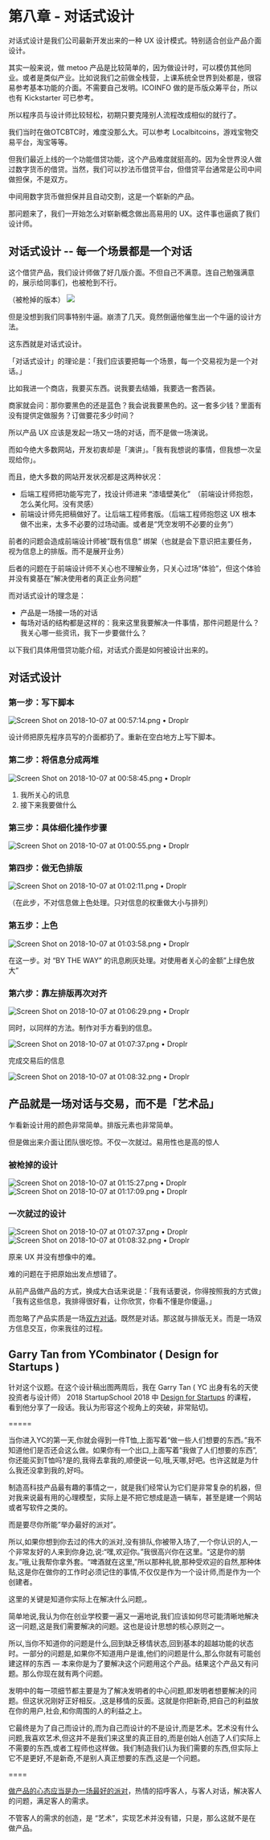 # 第八章 - 对话式设计

对话式设计是我们公司最新开发出来的一种 UX 设计模式。特别适合创业产品介面设计。

其实一般来说，做 metoo 产品是比较简单的，因为做设计时，可以模仿其他同业。或者是类似产业。比如说我们之前做全栈营，上课系统全世界到处都是，很容易参考基本功能的介面。不需要自己发明。ICOINFO 做的是币版众筹平台，所以也有 Kickstarter 可已参考。

所以程序员与设计师比较轻松，初期只要克隆别人流程改成相似的就行了。

我们当时在做OTCBTC时，难度没那么大。可以参考 Localbitcoins，游戏宝物交易平台，淘宝等等。

但我们最近上线的一个功能借贷功能，这个产品难度就挺高的。因为全世界没人做过数字货币的借贷。当然，我们可以抄法币借贷平台，但借贷平台通常是公司中间做担保，不是双方。

中间用数字货币做担保并且自动交割，这是一个崭新的产品。

那问题来了，我们一开始怎么对崭新概念做出高易用的 UX。这件事也逼疯了我们设计师。

## 对话式设计 -- 每一个场景都是一个对话

这个借贷产品，我们设计师做了好几版介面。不但自己不满意。连自己勉强满意的，展示给同事们，也被枪到不行。

（被枪掉的版本）
![](https://d.pr/i/vFkVgp+)

但是没想到我们同事特别牛逼。崩溃了几天。竟然倒逼他催生出一个牛逼的设计方法。

这东西就是对话式设计。

「对话式设计」的理论是：「我们应该要把每一个场景，每一个交易视为是一个对话。」

比如我进一个商店，我要买东西。说我要去结婚，我要选一套西装。

商家就会问：那你要黑色的还是蓝色？我会说我要黑色的。这一套多少钱？里面有没有提供定做服务？订做要花多少时间？

所以产品 UX 应该是发起一场又一场的对话，而不是做一场演说。

而如今绝大多数网站，开发初衷却是「演讲」。「我有我想说的事情，但我想一次呈现给你」。

而且，绝大多数的网站开发状况都是这两种状况：

* 后端工程师把功能写完了，找设计师进来 “漆墙壁美化”　（前端设计师抱怨，怎么美化阿。没有灵感）
* 前端设计师先把稿做好了。让后端工程师套版。（后端工程师抱怨这 UX 根本做不出来，太多不必要的过场动画。或者是“凭空发明不必要的业务”）

前者的问题会造成前端设计师被”既有信息” 绑架（也就是会下意识把主要任务，视为信息上的排版。而不是展开业务）

后者的问题在于前端设计师不关心也不理解业务，只关心过场”体验”，但这个体验并没有奠基在”解决使用者的真正业务问题”

而对话式设计的理念是：

* 产品是一场接一场的对话
* 每场对话的结构都是这样的：我来这里我要解决一件事情，那件问题是什么？我关心哪一些资讯，我下一步要做什么？

以下我们具体用借贷功能介绍，对话式介面是如何被设计出来的。

## 对话式设计

### 第一步：写下脚本

![Screen Shot on 2018-10-07 at 00:57:14.png • Droplr](https://d.pr/i/kYbkQ9+)

设计师把原先程序员写的介面都扔了。重新在空白地方上写下脚本。

### 第二步：将信息分成两堆

![Screen Shot on 2018-10-07 at 00:58:45.png • Droplr](https://d.pr/i/OnU4XR+)

1. 我所关心的讯息
2. 接下来我要做什么

### 第三步：具体细化操作步骤

![Screen Shot on 2018-10-07 at 01:00:55.png • Droplr](https://d.pr/i/ajVLOR+)

### 第四步：做无色排版

![Screen Shot on 2018-10-07 at 01:02:11.png • Droplr](https://d.pr/i/sVj9RR+)

（在此步，不对信息做上色处理。只对信息的权重做大小与排列）

### 第五步：上色

![Screen Shot on 2018-10-07 at 01:03:58.png • Droplr](https://d.pr/i/IgPNGm+)

在这一步。对 “BY THE WAY” 的讯息刷灰处理。对使用者关心的金额”上绿色放大”

### 第六步：靠左排版再次对齐

![Screen Shot on 2018-10-07 at 01:06:29.png • Droplr](https://d.pr/i/42Ix03+)

同时，以同样的方法。制作对手方看到的信息。

![Screen Shot on 2018-10-07 at 01:07:37.png • Droplr](https://d.pr/i/3T7Nlm+)

完成交易后的信息

![Screen Shot on 2018-10-07 at 01:08:32.png • Droplr](https://d.pr/i/BbQEs0+)

## 产品就是一场对话与交易，而不是「艺术品」

乍看新设计用的颜色非常简单。排版元素也非常简单。

但是做出来介面让团队很吃惊。不仅一次就过。易用性也是高的惊人

### 被枪掉的设计

![Screen Shot on 2018-10-07 at 01:15:27.png • Droplr](https://d.pr/i/8yUqra+)
![Screen Shot on 2018-10-07 at 01:17:09.png • Droplr](https://d.pr/i/I2YQmA+)

### 一次就过的设计

![Screen Shot on 2018-10-07 at 01:07:37.png • Droplr](https://d.pr/i/3T7Nlm+)
![Screen Shot on 2018-10-07 at 01:08:32.png • Droplr](https://d.pr/i/CzHX8M+)

原来 UX 并没有想像中的难。

难的问题在于把原始出发点想错了。

从前产品做产品的方式，换成大白话来说是：「我有话要说，你得按照我的方式做」「我有这些信息，我排得很好看，让你欣赏，你看不懂是你傻逼。」

而忽略了产品实质是一场<u>双方对话</u>。既然是对话。那这就与排版无关。而是一场双方信息交互，你来我往的过程。

## Garry Tan from YCombinator ( Design for Startups )

针对这个议题。在这个设计稿出图两周后，我在 Garry Tan ( YC 出身有名的天使投资者与设计师） 2018 StartupSchool 2018 中 [Design for Startups](https://github.com/xdworks/startup-school-2018/blob/master/11.md) 的课程，看到他分享了一段话。我认为形容这个视角上的突破，非常贴切。

=====

当你进入YC的第一天,你就会得到一件T恤,上面写着“做一些人们想要的东西。”我不知道他们是否还会这么做。如果你有一个出口,上面写着“我做了人们想要的东西”,你还能买到T恤吗?是的,我得去拿我的,顺便说一句,哦,天哪,好吧。也许这就是为什么我还没拿到我的,好吗。

制造高科技产品最有趣的事情之一，就是我们经常认为它们是非常复杂的机器，但对我来说最有用的心理模型，实际上是不把它想成是造一辆车，甚至是建一个网站或者写软件之类的。

而是要尽你所能”举办最好的派对”。

所以,如果你想到你去过的伟大的派对,没有排队,你被带入场了,一个你认识的人,一个非常友好的人来到你身边,说:“嘿,欢迎你。”我很高兴你在这里。“这是你的朋友。”哦,让我帮你拿外套。“啤酒就在这里,”所以那种礼貌,那种受欢迎的自然,那种体贴,这是你在做你的工作时必须记住的事情,不仅仅是作为一个设计师,而是作为一个创建者。

这里的关键是知道你实际上在解决什么问题,。

简单地说,我认为你在创业学校要一遍又一遍地说,我们应该如何尽可能清晰地解决这一问题,这是我们需要解决的问题。这也是设计思想的核心原则之一。

所以,当你不知道你的问题是什么,回到缺乏移情状态,回到基本的超越功能的状态时。一部分的问题是,如果你不知道用户是谁,他们的问题是什么,那么你就有可能创建这样的东西 — 本来你是为了要解决这个问题用这个产品。结果这个产品又有问题。那么你现在就有两个问题。

发明中的每一项细节都主要是为了解决发明者的中心问题,即发明者想要解决的问题。但这状况刚好正好相反。,这是移情的反面。这就是你把新奇,把自己的利益放在你的用户,社会,和你周围的人的利益之上。

它最终是为了自己而设计的,而为自己而设计的不是设计,而是艺术。艺术没有什么问题,我喜欢艺术,但这并不是我们来这里的真正目的,而是创始人创造了人们实际上不需要的东西,或者工程师也这样做。我们制造我们认为我们需要的东西,但实际上它不是更好,不是新奇,不是别人真正想要的东西,这是一个问题。

====

<u>做产品的心态应当是办一场最好的派对</u>，热情的招呼客人，与客人对话，解决客人的问题，满足客人的需求。

不管客人的需求的创造，是 “艺术”，实现艺术并没有错，只是，那么这就不是在做产品。

